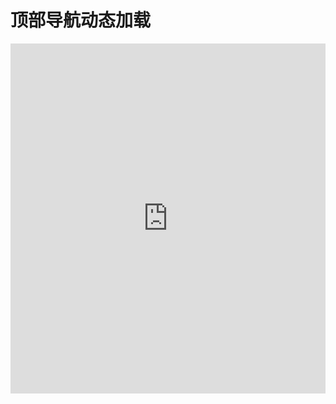 # 顶部导航动态加载

<iframe width="100%" height="560" src="http://www.easybui.com/demo/source.html?url=pages/ui_controls/bui.tab_head_dynamic&code=html,js,result" allowfullscreen="allowfullscreen" frameborder="0"></iframe>